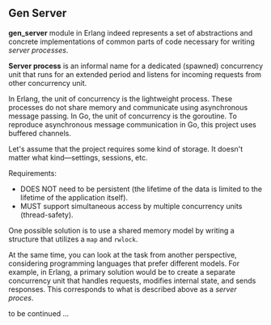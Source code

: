 ## Gen Server

**gen_server** module in Erlang indeed represents a set of abstractions and concrete implementations of common parts of code necessary for writing *server processes*.


**Server process** is an informal name for a dedicated (spawned) concurrency unit that runs for an extended period and listens for incoming requests from other concurrency unit.


In Erlang, the unit of concurrency is the lightweight process. These processes do not share memory and communicate using asynchronous message passing. In Go, the unit of concurrency is the goroutine. To reproduce asynchronous message communication in Go, this project uses buffered channels.


Let's assume that the project requires some kind of storage. It doesn't matter what kind—settings, sessions, etc.

Requirements:

- DOES NOT need to be persistent (the lifetime of the data is limited to the lifetime of the application itself).
- MUST support simultaneous access by multiple concurrency units (thread-safety).

One possible solution is to use a shared memory model by writing a structure that utilizes a `map` and `rwlock`.

At the same time, you can look at the task from another perspective, considering programming languages that prefer different models. For example, in Erlang, a primary solution would be to create a separate concurrency unit that handles requests, modifies internal state, and sends responses. This corresponds to what is described above as a *server proces*.


to be continued ...